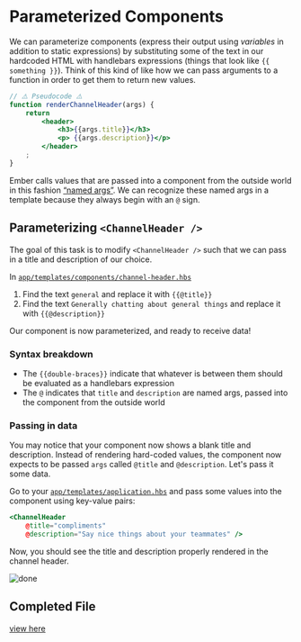 # Parameterized Components

We can parameterize components (express their output using _variables_ in addition to static expressions) by substituting some of the text in our hardcoded HTML with handlebars expressions (things that look like `{{ something }}`). Think of this kind of like how we can pass arguments to a function in order to get them to return new values.

```jsx
// ⚠️️ Pseudocode ⚠️
function renderChannelHeader(args) {
    return
        <header>
            <h3>{{args.title}}</h3>
            <p> {{args.description}}</p>
        </header>
    ;
}
```

Ember calls values that are passed into a component from the outside world in this fashion [“named args”](https://github.com/emberjs/rfcs/blob/master/text/0276-named-args.md). We can recognize these named args in a template because they always begin with an `@` sign.

## Parameterizing `<ChannelHeader />`

The goal of this task is to modify `<ChannelHeader />` such that we can pass in a title and description of our choice.

In [`app/templates/components/channel-header.hbs`](../app/templates/components/channel-header.hbs)

1.  Find the text `general` and replace it with `{{@title}}`
2.  Find the text `Generally chatting about general things` and replace it with `{{@description}}`

Our component is now parameterized, and ready to receive data!

### Syntax breakdown

- The `{{double-braces}}` indicate that whatever is between them should be evaluated as a handlebars expression
- The `@` indicates that `title` and `description` are named args, passed into the component from the outside world

### Passing in data

You may notice that your component now shows a blank title and description. Instead of rendering hard-coded values, the component now expects to be passed `args` called `@title` and `@description`. Let's pass it some data.

Go to your [`app/templates/application.hbs`](../app/templates/application.hbs) and pass some values into the component using key-value pairs:

```hbs
<ChannelHeader
    @title="compliments"
    @description="Say nice things about your teammates" />
```

Now, you should see the title and description properly rendered in the channel header.

![done](./img/03-parameterized-components/done.png)

## Completed File

[view here](https://github.com/mike-north/ember-octane-workshop/commit/e9f0827798ef0d11bb91f1d059702738885f3028)

